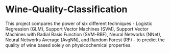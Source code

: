 # Wine-Quality-Classification

This project compares the power of six different techniques - Logistic Regression (GLM),
Support Vector Machines (SVM), Support Vector Machines with Radial Basis Function
(SVM-RBF), Neural Networks (NNet), Neural Networks Average (AvgNN), and Random Forest
(RF) - to predict the quality of wine based solely on physicochemical properties.

